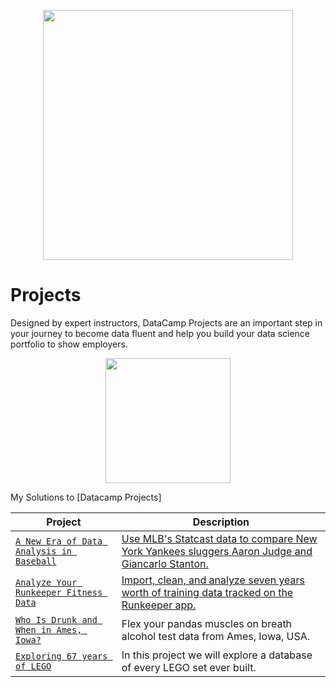 <p align="center"> 
<img src="https://cdn.datacamp.com/main-app/assets/brand/logos/DataCamp_Horizontal_RGB-d196011f63ebda76dc5c9772425cf9541b8639af842d5e5476ef10f2460ed1e4.png" width="400">
</p>

# Projects


Designed by expert instructors, DataCamp Projects are an important step in your journey to become data fluent and help you build your data science portfolio to show employers.

<p align="center"> 
<img src="https://cdn.datacamp.com/main-app/assets/projects/projects-illustration-fb3e253ea0527cd53aafbd5ed1c4570a5c818c8deba9d0cedceb095bf64cb3fa.svg" width="200">
</p>

My Solutions to [Datacamp Projects]


| Project | Description |
| --- | --- |
| [`A New Era of Data Analysis in Baseball`](https://github.com/adzeo1047/Data_Science/blob/master/A%20New%20Era%20of%20Data%20Analysis%20in%20Baseball.ipynb) |[Use MLB's Statcast data to compare New York Yankees sluggers Aaron Judge and Giancarlo Stanton.](https://www.datacamp.com/projects/250)|
|[`Analyze Your Runkeeper Fitness Data`](https://github.com/adzeo1047/Data_Science/blob/master/Analyze%20Your%20Runkeeper%20Fitness%20Data.ipynb) | [Import, clean, and analyze seven years worth of training data tracked on the Runkeeper app.](https://www.datacamp.com/projects/727)|
| [`Who Is Drunk and When in Ames, Iowa?`](https://github.com/adzeo1047/Data_Science/blob/master/Who%20Is%20Drunk%20and%20When%20in%20Ames%2C%20Iowa_.ipynb) |Flex your pandas muscles on breath alcohol test data from Ames, Iowa, USA. |
| [`Exploring 67 years of LEGO`](https://github.com/adzeo1047/Data_Science/blob/master/Exploring%2067%20years%20of%20LEGO.ipynb) |In this project we will explore a database of every LEGO set ever built.  |
